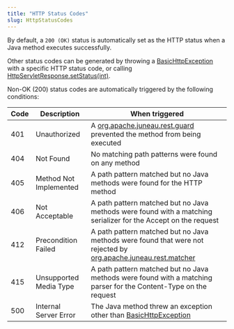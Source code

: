 ```yaml
---
title: "HTTP Status Codes"
slug: HttpStatusCodes
---
```


By default, a `200 (OK)` status is automatically set as the HTTP status when a Java method executes successfully.

Other status codes can be generated by throwing a <a href="/site/apidocs/org/apache/juneau/http/response/BasicHttpException.html" target="_blank">BasicHttpException</a> with a specific HTTP status code, or calling [HttpServletResponse.setStatus(int)](API_DOCS/jakarta/servlet/http/HttpServletResponse.html#setStatus(int)).

Non-OK (200) status codes are automatically triggered by the following conditions:

| Code | Description | When triggered |
|------|-------------|----------------|
| 401 | Unauthorized | A <a href="/site/apidocs/org/apache/juneau/rest/guard/RestGuard.html" target="_blank">org.apache.juneau.rest.guard</a> prevented the method from being executed |
| 404 | Not Found | No matching path patterns were found on any method |
| 405 | Method Not Implemented | A path pattern matched but no Java methods were found for the HTTP method |
| 406 | Not Acceptable | A path pattern matched but no Java methods were found with a matching serializer for the Accept on the request |
| 412 | Precondition Failed | A path pattern matched but no Java methods were found that were not rejected by <a href="/site/apidocs/org/apache/juneau/rest/matcher/RestMatcher.html" target="_blank">org.apache.juneau.rest.matcher</a> |
| 415 | Unsupported Media Type | A path pattern matched but no Java methods were found with a matching parser for the Content-Type on the request |
| 500 | Internal Server Error | The Java method threw an exception other than <a href="/site/apidocs/org/apache/juneau/http/response/BasicHttpException.html" target="_blank">BasicHttpException</a> |
